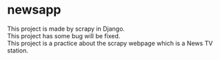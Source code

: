 # newsapp
This project is made by scrapy in Django.<br>
This project has some bug will be fixed.<br>
This project is a practice about the scrapy webpage which is a News TV station. 
